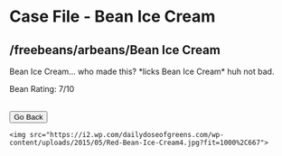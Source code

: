 <!DOCTYPE html>
<html>
    <head>
        <title> Bean Ice Cream- Freebean </title>
        <link rel="stylesheet" href="./../beanhacks.css"
    </head>
    <h1>Case File - Bean Ice Cream</h1>
    <h2>/freebeans/arbeans/Bean Ice Cream</h2>
    <p>Bean Ice Cream… who made this? *licks Bean Ice Cream* huh not bad.</p>
    <p>Bean Rating: 7/10</p>
    <br/>
    <button onclick="goBack()">Go Back</button>

<script>
function goBack() {
  window.history.back();
}
</script>
    <img src="https://i2.wp.com/dailydoseofgreens.com/wp-content/uploads/2015/05/Red-Bean-Ice-Cream4.jpg?fit=1000%2C667">
</html>
